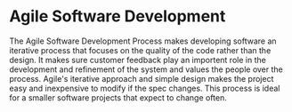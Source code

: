 # Agile Software Development
The Agile Software Development Process makes developing software an iterative process that focuses on the quality of the code rather than the design. It makes sure customer feedback play an importent role in the development and refinement of the system and values the people over the process. Agile's iterative approach and simple design makes the project easy and inexpensive to modify if the spec changes. This process is ideal for a smaller software projects that expect to change often.